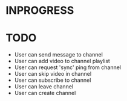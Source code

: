 INPROGRESS
===============


TODO
===============
- User can send message to channel
- User can add video to channel playlist
- User can request 'sync' ping from channel
- User can skip video in channel
- User can subscribe to channel
- User can leave channel
- User can create channel
